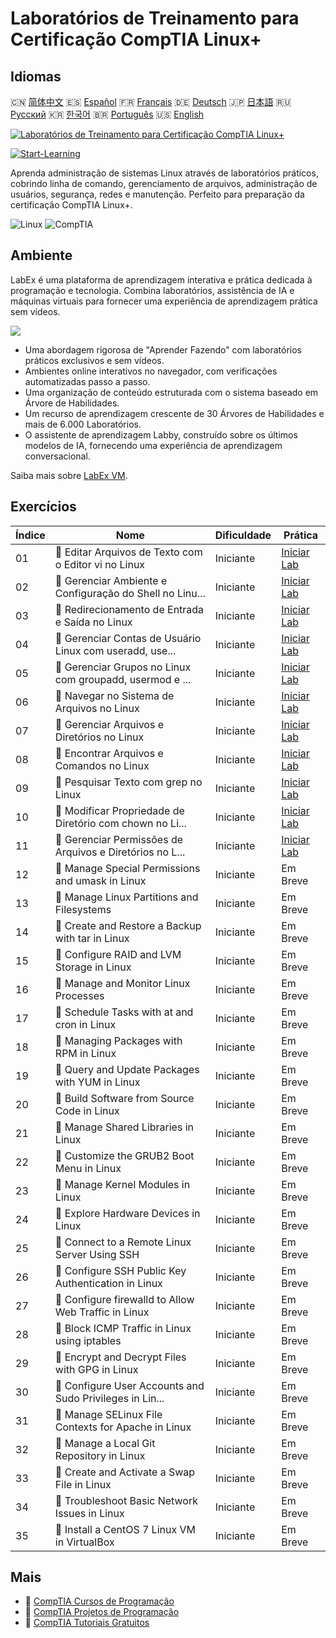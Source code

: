 # Laboratórios de Treinamento para Certificação CompTIA Linux+

## Idiomas

🇨🇳 [简体中文](README_zh.md) 🇪🇸 [Español](README_es.md) 🇫🇷 [Français](README_fr.md) 🇩🇪 [Deutsch](README_de.md) 🇯🇵 [日本語](README_ja.md) 🇷🇺 [Русский](README_ru.md) 🇰🇷 [한국어](README_ko.md) 🇧🇷 [Português](README_pt.md) 🇺🇸 [English](README.md) 

[![Laboratórios de Treinamento para Certificação CompTIA Linux+](https://cover-creator.labex.io/comptia-linux-plus-training-labs.png?lang=pt)](https://labex.io/pt/courses/comptia-linux-plus-training-labs)

[![Start-Learning](https://img.shields.io/badge/Start-Learning-whitesmoke?style=for-the-badge)](https://labex.io/pt/courses/comptia-linux-plus-training-labs)

Aprenda administração de sistemas Linux através de laboratórios práticos, cobrindo linha de comando, gerenciamento de arquivos, administração de usuários, segurança, redes e manutenção. Perfeito para preparação da certificação CompTIA Linux+.

![Linux](https://img.shields.io/badge/Linux-whitesmoke?style=for-the-badge&logo=linux)
![CompTIA](https://img.shields.io/badge/CompTIA-whitesmoke?style=for-the-badge&logo=comptia)


## Ambiente

LabEx é uma plataforma de aprendizagem interativa e prática dedicada à programação e tecnologia. Combina laboratórios, assistência de IA e máquinas virtuais para fornecer uma experiência de aprendizagem prática sem vídeos.

![](https://tutorial-screenshot.getvm.io/images/vm-1725247253.png)

- Uma abordagem rigorosa de "Aprender Fazendo" com laboratórios práticos exclusivos e sem vídeos.
- Ambientes online interativos no navegador, com verificações automatizadas passo a passo.
- Uma organização de conteúdo estruturada com o sistema baseado em Árvore de Habilidades.
- Um recurso de aprendizagem crescente de 30 Árvores de Habilidades e mais de 6.000 Laboratórios.
- O assistente de aprendizagem Labby, construído sobre os últimos modelos de IA, fornecendo uma experiência de aprendizagem conversacional.

Saiba mais sobre [LabEx VM](https://support.labex.io/using-labex/virtual-machine).

## Exercícios

|   Índice | Nome                                                     | Dificuldade   | Prática                                                                                                                                          |
|----------|----------------------------------------------------------|---------------|--------------------------------------------------------------------------------------------------------------------------------------------------|
|       01 | 📖 Editar Arquivos de Texto com o Editor vi no Linux     | Iniciante     | <a target='_blank' href='https://labex.io/pt/tutorials/linux-edit-text-files-with-the-vi-editor-in-linux-590833'>Iniciar Lab</a>                 |
|       02 | 📖 Gerenciar Ambiente e Configuração do Shell no Linu... | Iniciante     | <a target='_blank' href='https://labex.io/pt/tutorials/linux-manage-shell-environment-and-configuration-in-linux-590838'>Iniciar Lab</a>         |
|       03 | 📖 Redirecionamento de Entrada e Saída no Linux          | Iniciante     | <a target='_blank' href='https://labex.io/pt/tutorials/linux-redirecting-input-and-output-in-linux-590840'>Iniciar Lab</a>                       |
|       04 | 📖 Gerenciar Contas de Usuário Linux com useradd, use... | Iniciante     | <a target='_blank' href='https://labex.io/pt/tutorials/linux-manage-linux-user-accounts-with-useradd-usermod-and-userdel-590837'>Iniciar Lab</a> |
|       05 | 📖 Gerenciar Grupos no Linux com groupadd, usermod e ... | Iniciante     | <a target='_blank' href='https://labex.io/pt/tutorials/linux-manage-linux-groups-with-groupadd-usermod-and-groupdel-590836'>Iniciar Lab</a>      |
|       06 | 📖 Navegar no Sistema de Arquivos no Linux               | Iniciante     | <a target='_blank' href='https://labex.io/pt/tutorials/linux-navigate-the-filesystem-in-linux-590971'>Iniciar Lab</a>                            |
|       07 | 📖 Gerenciar Arquivos e Diretórios no Linux              | Iniciante     | <a target='_blank' href='https://labex.io/pt/tutorials/linux-manage-files-and-directories-in-linux-590835'>Iniciar Lab</a>                       |
|       08 | 📖 Encontrar Arquivos e Comandos no Linux                | Iniciante     | <a target='_blank' href='https://labex.io/pt/tutorials/linux-find-files-and-commands-in-linux-590834'>Iniciar Lab</a>                            |
|       09 | 📖 Pesquisar Texto com grep no Linux                     | Iniciante     | <a target='_blank' href='https://labex.io/pt/tutorials/linux-search-text-with-grep-in-linux-590841'>Iniciar Lab</a>                              |
|       10 | 📖 Modificar Propriedade de Diretório com chown no Li... | Iniciante     | <a target='_blank' href='https://labex.io/pt/tutorials/linux-modify-directory-ownership-with-chown-in-linux-590847'>Iniciar Lab</a>              |
|       11 | 📖 Gerenciar Permissões de Arquivos e Diretórios no L... | Iniciante     | <a target='_blank' href='https://labex.io/pt/tutorials/linux-manage-file-and-directory-permissions-in-linux-590844'>Iniciar Lab</a>              |
|       12 | 📖 Manage Special Permissions and umask in Linux         | Iniciante     | Em Breve                                                                                                                                         |
|       13 | 📖 Manage Linux Partitions and Filesystems               | Iniciante     | Em Breve                                                                                                                                         |
|       14 | 📖 Create and Restore a Backup with tar in Linux         | Iniciante     | Em Breve                                                                                                                                         |
|       15 | 📖 Configure RAID and LVM Storage in Linux               | Iniciante     | Em Breve                                                                                                                                         |
|       16 | 📖 Manage and Monitor Linux Processes                    | Iniciante     | Em Breve                                                                                                                                         |
|       17 | 📖 Schedule Tasks with at and cron in Linux              | Iniciante     | Em Breve                                                                                                                                         |
|       18 | 📖 Managing Packages with RPM in Linux                   | Iniciante     | Em Breve                                                                                                                                         |
|       19 | 📖 Query and Update Packages with YUM in Linux           | Iniciante     | Em Breve                                                                                                                                         |
|       20 | 📖 Build Software from Source Code in Linux              | Iniciante     | Em Breve                                                                                                                                         |
|       21 | 📖 Manage Shared Libraries in Linux                      | Iniciante     | Em Breve                                                                                                                                         |
|       22 | 📖 Customize the GRUB2 Boot Menu in Linux                | Iniciante     | Em Breve                                                                                                                                         |
|       23 | 📖 Manage Kernel Modules in Linux                        | Iniciante     | Em Breve                                                                                                                                         |
|       24 | 📖 Explore Hardware Devices in Linux                     | Iniciante     | Em Breve                                                                                                                                         |
|       25 | 📖 Connect to a Remote Linux Server Using SSH            | Iniciante     | Em Breve                                                                                                                                         |
|       26 | 📖 Configure SSH Public Key Authentication in Linux      | Iniciante     | Em Breve                                                                                                                                         |
|       27 | 📖 Configure firewalld to Allow Web Traffic in Linux     | Iniciante     | Em Breve                                                                                                                                         |
|       28 | 📖 Block ICMP Traffic in Linux using iptables            | Iniciante     | Em Breve                                                                                                                                         |
|       29 | 📖 Encrypt and Decrypt Files with GPG in Linux           | Iniciante     | Em Breve                                                                                                                                         |
|       30 | 📖 Configure User Accounts and Sudo Privileges in Lin... | Iniciante     | Em Breve                                                                                                                                         |
|       31 | 📖 Manage SELinux File Contexts for Apache in Linux      | Iniciante     | Em Breve                                                                                                                                         |
|       32 | 📖 Manage a Local Git Repository in Linux                | Iniciante     | Em Breve                                                                                                                                         |
|       33 | 📖 Create and Activate a Swap File in Linux              | Iniciante     | Em Breve                                                                                                                                         |
|       34 | 📖 Troubleshoot Basic Network Issues in Linux            | Iniciante     | Em Breve                                                                                                                                         |
|       35 | 📖 Install a CentOS 7 Linux VM in VirtualBox             | Iniciante     | Em Breve                                                                                                                                         |

## Mais

- 🔗 [CompTIA Cursos de Programação](https://github.com/labex-labs/awesome-programming-courses)
- 🔗 [CompTIA Projetos de Programação](https://github.com/labex-labs/awesome-programming-projects)
- 🔗 [CompTIA Tutoriais Gratuitos](https://github.com/labex-labs/comptia-free-tutorials)

